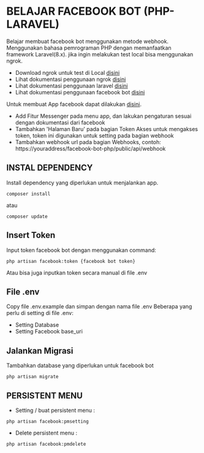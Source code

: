 # BELAJAR FACEBOOK BOT (PHP-LARAVEL)

Belajar membuat facebook bot menggunakan metode webhook. Menggunakan bahasa pemrograman PHP dengan memanfaatkan framework Laravel(8.x). jika ingin melakukan test local bisa menggunakan ngrok.
- Download ngrok untuk test di Local [disini](https://ngrok.com/download)
- Lihat dokumentasi penggunaan ngrok [disini](https://ngrok.com/docs)
- Lihat dokumentasi penggunaan laravel [disini](https://laravel.com/docs/8.x)
- Lihat dokumentasi penggunaan facebook bot [disini](https://developers.facebook.com/docs/messenger-platform)

Untuk membuat App facebook dapat dilakukan [disini](https://developers.facebook.com/apps/).
- Add Fitur Messenger pada menu app, dan lakukan pengaturan sesuai dengan dokumentasi dari facebook
- Tambahkan 'Halaman Baru' pada bagian Token Akses untuk mengakses token, token ini digunakan untuk setting pada bagian webhook
- Tambahkan webhook url pada bagian Webhooks, contoh: https://youraddress/facebook-bot-php/public/api/webhook

## INSTAL DEPENDENCY

Install dependency yang diperlukan untuk menjalankan app.

`````````````````
composer install
`````````````````

atau 

`````````````````
composer update
`````````````````

## Insert Token

Input token facebook bot dengan menggunakan command:

````````````````````````````````````````````````
php artisan facebook:token {facebook bot token}
````````````````````````````````````````````````
Atau bisa juga inputkan token secara manual di file .env

## File .env

Copy file .env.example dan simpan dengan nama file .env
Beberapa yang perlu di setting di file .env:
- Setting Database
- Setting Facebook base_uri

## Jalankan Migrasi

Tambahkan database yang diperlukan untuk facebook bot

```````````````````````
php artisan migrate
```````````````````````

## PERSISTENT MENU

- Setting / buat persistent menu :

`````````````````````````
php artisan facebook:pmsetting
`````````````````````````

- Delete persistent menu :

`````````````````````````
php artisan facebook:pmdelete
`````````````````````````
